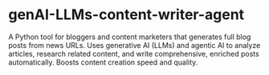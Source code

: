 # genAI-LLMs-content-writer-agent
A Python tool for bloggers and content marketers that generates full blog posts from news URLs. Uses generative AI (LLMs) and agentic AI to analyze articles, research related content, and write comprehensive, enriched posts automatically. Boosts content creation speed and quality.
